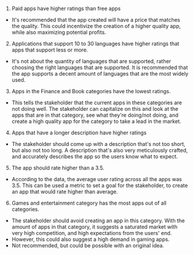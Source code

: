 1. Paid apps have higher ratings than free apps

  - It's recommended that the app created will have a price that matches the quality. This could incentivize the creation of a higher quality app, while also maximizing potential profits.

2. Applications that support 10 to 30 languages have higher ratings that apps that support less or more.

  - It's not about the quantity of languages that are supported, rather choosing the right languages that are supported.
    It is recommended that the app supports a decent amount of languages that are the most widely used. 

3. Apps in the Finance and Book categories have the lowest ratings.

  - This tells the stakeholder that the current apps in these categories are not doing well.
    The stakeholder can capitalize on this and look at the apps that are in that category, see what they're doing/not doing, and create a high quality app for the category to take a lead in the market.

4. Apps that have a longer description have higher ratings

  - The stakeholder should come up with a description that's not too short, but also not too long. A description that's also very meticulously crafted, and accurately describes the app
    so the users know what to expect.

5. The app should rate higher than a 3.5.

  - According to the data, the average user rating across all the apps was 3.5. This can be used a metric to set a goal for the stakeholder, to create an app that would rate higher than average.

6. Games and entertainment category has the most apps out of all categories.

  - The stakeholder should avoid creating an app in this category. With the amount of apps in that category, it suggests a saturated market with very high competition, and high expectations from the users' end.
  - However, this could also suggest a high demand in gaming apps.
  - Not recommended, but could be possible with an original idea.
